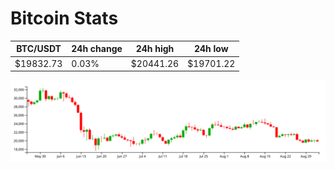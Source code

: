 # Bitcoin Stats

BTC/USDT|24h change|24h high|24h low|
|---|---|---|---|
|$19832.73|0.03%|$20441.26|$19701.22|

<img src="./chart.svg">

